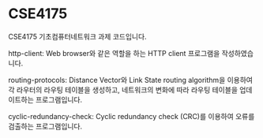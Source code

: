 # CSE4175

CSE4175 기초컴퓨터네트워크 과제 코드입니다.

http-client: Web browser와 같은 역할을 하는 HTTP client 프로그램을 작성하였습니다.

routing-protocols: Distance Vector와 Link State routing algorithm을 이용하여 각 라우터의 라우팅 테이블을 생성하고, 네트워크의 변화에 따라 라우팅 테이블을 업데이트하는 프로그램입니다.

cyclic-redundancy-check: Cyclic redundancy check (CRC)를 이용하여 오류를 검출하는 프로그램입니다.
